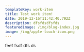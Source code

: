 ```yaml
---
templateKey: work-item
title: Test work item!
date: 2019-12-16T11:42:40.792Z
description: dfsfdsdfsfds
featuredimage: /img/blog-index.jpg
image: /img/apple-touch-icon.png
---
```

feef fsdf dfs ds
